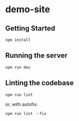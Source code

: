 # demo-site

## Getting Started

```
npm install
```

## Running the server

```
npm run dev
```

## Linting the codebase

```
npm run lint
```

or, with autofix:

```
npm run lint --fix
```
